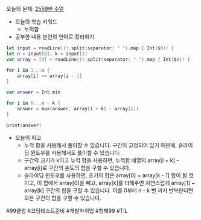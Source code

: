 오늘의 문제: [2559번 수열](https://www.acmicpc.net/problem/2559)
- 오늘의 학습 키워드
  - 누적합
- 공부한 내용 본인의 언어로 정리하기
```swift
let input = readLine()!.split(separator: " ").map { Int($0)! }
let n = input[0], k = input[1]
var array = [0] + readLine()!.split(separator: " ").map { Int($0)! }

for i in 1...n {
    array[i] += array[i - 1]
}

var answer = Int.min

for i in 0...n - k {
    answer = max(answer, array[i + k] - array[i])
}

print(answer)
```
- 오늘의 회고
  - 누적 합을 사용해서 풀이할 수 있습니다. 구간이 고정되어 있기 때문에, 슬라이딩 윈도우를 사용해서도 풀이할 수 있습니다.
  - 구간의 크기가 k이고 누적 합을 사용하면, 누적합 배열의 array[i + k] - array[i]로 구간의 온도의 합을 구할 수 있습니다.
  - 슬라이딩 윈도우를 사용하면, 초기의 합은 array[0] ~ array[k - 1] 합이 될 것이고, 이 합에서 array[0]을 빼고, array[k]를 더해주면 자연스럽게 array[1] ~ array[k] 구간의 합을 구할 수 있습니다. 이를 0부터 n - k 번 까지 반복한다면 모든 구간의 합을 구할 수 있습니다.

#99클럽 #코딩테스트준비 #개발자취업 #항해99 #TIL